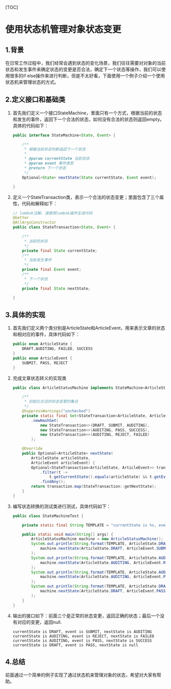[TOC]

# 使用状态机管理对象状态变更

## 1.背景

​		在日常工作过程中，我们经常会遇到状态的变化场景，我们往往需要对对象的当前状态和发生事件来确定状态的变更是否合法，确定下一个状态等操作，我们可以使用很多的if else操作来进行判断，但是不太好看，下面使用一个例子介绍一个使用状态机来管理状态的方式。

## 2.定义接口和基础类

1. 首先我们定义一个接口StateMachine，里面只有一个方式，根据当前的状态和发生的事件，返回下一个合法的状态，如何没有合法的状态则返回empty。 具体的代码如下：

   ```java
   public interface StateMachine<State, Event> {
   
       /**
        * 根据当前状态判断返回下一个状态
        *
        * @param currentState 当前状态
        * @param event 事件类型
        * @return 下一个状态
        */
       Optional<State> nextState(State currentState, Event event);
   
   }
   ```

2. 定义一个StateTransaction类，表示一个合法的状态变更；里面包含了三个属性，代码和解释如下：

   ```java
   // lombok注解，请使用lombok插件生成代码
   @Getter
   @AllArgsConstructor
   public class StateTransaction<State, Event> {
   
       /**
        * 当前的状态
        */
       private final State currentState;
       /**
        * 当前发生事件
        */
       private final Event event;
       /**
        * 下一个状态
        */
       private final State nextState;
   
   }
   ```

   

## 3.具体的实现

1. 首先我们定义两个类分别是ArticleState和ArticleEvent，用来表示文章的状态和相对应的事件，具体代码如下：

   ```java
   public enum ArticleState {
       DRAFT,AUDITING, FAILED, SUCCESS
   }
   public enum ArticleEvent {
       SUBMIT, PASS, REJECT
   }
   ```

2. 完成文章状态转义的实现类

   ```java
   public class ArticleStatusMachine implements StateMachine<ArticleState, ArticleEvent> {
   
       /**
        * 初始化合法的状态变更的集合
        */
       @SuppressWarnings("unchecked")
       private static final Set<StateTransaction<ArticleState, ArticleEvent>> transactions = Sets
           .newHashSet(
               new StateTransaction<>(DRAFT, SUBMIT, AUDITING),
               new StateTransaction<>(AUDITING, PASS, SUCCESS),
               new StateTransaction<>(AUDITING, REJECT, FAILED)
           );
   
       @Override
       public Optional<ArticleState> nextState(
           ArticleState articleState,
           ArticleEvent articleEvent) {
           Optional<StateTransaction<ArticleState, ArticleEvent>> transaction = transactions.stream()
               .filter(t ->
                   t.getCurrentState().equals(articleState) && t.getEvent().equals(articleEvent))
               .findAny();
           return transaction.map(StateTransaction::getNextState);
       }
   }
   ```

3. 编写状态转换的测试类进行测试，具体代码如下：

   ```java
   public class StateMachineTest {
   
       private static final String TEMPLATE = "currentState is %s, event is %s, nextState is %s";
   
       public static void main(String[] args) {
           ArticleStatusMachine machine = new ArticleStatusMachine();
           System.out.println(String.format(TEMPLATE, ArticleState.DRAFT, ArticleEvent.SUBMIT,
               machine.nextState(ArticleState.DRAFT, ArticleEvent.SUBMIT).orElse(null))
           );
           System.out.println(String.format(TEMPLATE, ArticleState.AUDITING, ArticleEvent.REJECT,
               machine.nextState(ArticleState.AUDITING, ArticleEvent.REJECT).orElse(null))
           );
           System.out.println(String.format(TEMPLATE, ArticleState.AUDITING, ArticleEvent.PASS,
               machine.nextState(ArticleState.AUDITING, ArticleEvent.PASS).orElse(null))
           );
           System.out.println(String.format(TEMPLATE, ArticleState.DRAFT, ArticleEvent.PASS,
               machine.nextState(ArticleState.DRAFT, ArticleEvent.PASS).orElse(null))
           );
       }
   }
   ```

4. 输出的接口如下：前面三个是正常的状态变更，返回正确的状态；最后一个没有对应的变更，返回null.

   ```currentState is DRAFT, event is SUBMIT, nextState is AUDITING
   currentState is DRAFT, event is SUBMIT, nextState is AUDITING
   currentState is AUDITING, event is REJECT, nextState is FAILED
   currentState is AUDITING, event is PASS, nextState is SUCCESS
   currentState is DRAFT, event is PASS, nextState is null
   ```

   

## 4.总结

​		前面通过一个简单的例子实现了通过状态机来管理对象的状态，希望对大家有帮助。